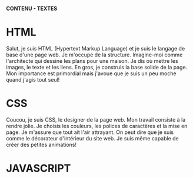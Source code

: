 **CONTENU - TEXTES**

# HTML
Salut, je suis HTML (Hypertext Markup Language) et je suis le langage de base d'une page web. Je m'occupe de la structure. Imagine-moi comme l'architecte qui dessine les plans pour une maison. Je dis où mettre les images, le texte et les liens. En gros, je construis la base solide de la page. Mon importance est primordial mais j'avoue que je suis un peu moche quand j'agis tout seul!

# CSS
Coucou, je suis CSS, le designer de la page web. Mon travail consiste à la rendre jolie. Je choisis les couleurs, les polices de caractères et la mise en page. Je m'assure que tout ait l'air attrayant. On peut dire que je suis comme le décorateur d'intérieur du site web. Je suis même capable de créer des petites animations!

# JAVASCRIPT



